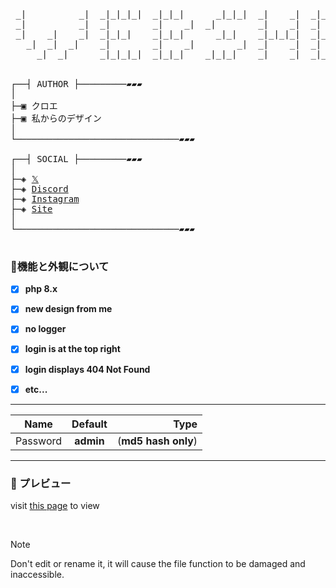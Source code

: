 <pre>    
 _|          _|  _|_|_|_|  _|_|_|      _|_|_|  _|    _|  _|_|_|_|  _|        _|        
 _|          _|  _|        _|    _|  _|        _|    _|  _|        _|        _|        
 _|    _|    _|  _|_|_|    _|_|_|      _|_|    _|_|_|_|  _|_|_|    _|        _|        
   _|  _|  _|    _|        _|    _|        _|  _|    _|  _|        _|        _|        
     _|  _|      _|_|_|_|  _|_|_|    _|_|_|    _|    _|  _|_|_|_|  _|_|_|_|  _|_|_|_|  

   
┌──┤ AUTHOR ├─────────▰▰▰
│
├─▣ クロエ
├─▣ 私からのデザイン
│
└───────────────────────────────▰▰▰

┌──┤ SOCIAL ├─────────▰▰▰
│
├─◈ <a href="https://x.com">𝕏</a>
├─◈ <a href="dsc.gg/404">Discord</a>
├─◈ <a href="instagram.com">Instagram</a>
├─◈ <a href="chloethesis.github.io">Site</a>
│
└───────────────────────────────▰▰▰

</pre>


### 🚀機能と外観について

- [x] **php 8.x**
- [x] **new design from me**
- [x] **no logger**
- [x] **login is at the top right**
- [x] **login displays 404 Not Found**
- [x] **etc...**



______________

| Name              | Default                | Type                       |
| ------------- |:----------------------:| -------------------------------:|
| Password      | __admin__           | (__md5 hash only__)  |
 ______________



### 🛅 プレビュー

visit <a href="https://chloethesis.github.io/preview">this page</a> to view

<br>




> [!NOTE]  
> Don't edit or rename it, it will cause the file function to be damaged and inaccessible.


 
